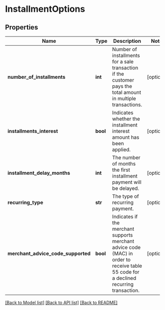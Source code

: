 # InstallmentOptions

## Properties
Name | Type | Description | Notes
------------ | ------------- | ------------- | -------------
**number_of_installments** | **int** | Number of installments for a sale transaction if the customer pays the total amount in multiple transactions. | [optional] 
**installments_interest** | **bool** | Indicates whether the installment interest amount has been applied. | [optional] 
**installment_delay_months** | **int** | The number of months the first installment payment will be delayed. | [optional] 
**recurring_type** | **str** | The type of recurring payment. | [optional] 
**merchant_advice_code_supported** | **bool** | Indicates if the merchant supports merchant advice code (MAC) in order to receive table 55 code for a declined recurring transaction. | [optional] 

[[Back to Model list]](../README.md#documentation-for-models) [[Back to API list]](../README.md#documentation-for-api-endpoints) [[Back to README]](../README.md)


